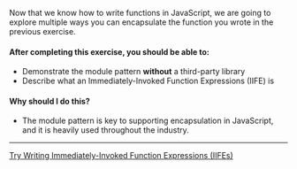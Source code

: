 Now that we know how to write functions in JavaScript, we are going to explore multiple ways you can encapsulate the function you wrote in the previous exercise.

#### After completing this exercise, you should be able to:

* Demonstrate the module pattern **without** a third-party library
* Describe what an Immediately-Invoked Function Expressions (IIFE) is

#### Why should I do this?

* The module pattern is key to supporting encapsulation in JavaScript, and it is heavily used throughout the industry.

----------------------------------
[Try Writing Immediately-Invoked Function Expressions (IIFEs)](/losandes/heinz-95729-materials-2017/tree/master/week-1/20-iife)
